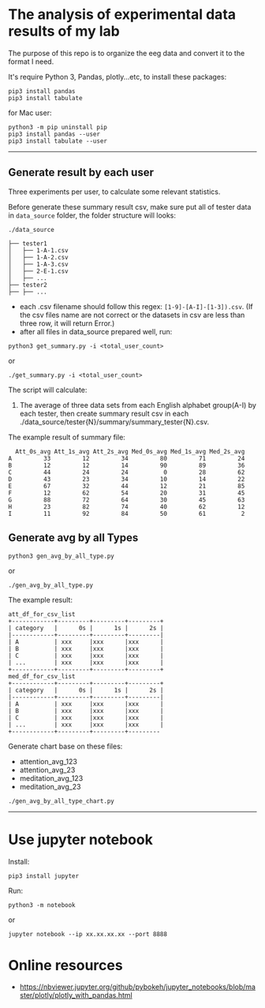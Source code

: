 # The analysis of experimental data results of my lab

The purpose of this repo is to organize the eeg data and convert it to the format I need.

It's require Python 3, Pandas, plotly...etc, to install these packages:

```
pip3 install pandas
pip3 install tabulate
```

for Mac user:

```
python3 -m pip uninstall pip
pip3 install pandas --user
pip3 install tabulate --user
```

---


## Generate result by each user

Three experiments per user, to calculate some relevant statistics.

Before generate these summary result csv, make sure put all of tester data in `data_source` folder, the folder structure will looks:

```
./data_source

├── tester1
│   ├── 1-A-1.csv
│   ├── 1-A-2.csv
│   ├── 1-A-3.csv
│   ├── 2-E-1.csv
│   ├── ...
├── tester2
├── ├── ...
```

* each .csv filename should follow this regex: `[1-9]-[A-I]-[1-3]).csv`. (If the csv files name are not correct or the datasets in csv are less than three row, it will return Error.)
* after all files in data_source prepared well, run:

```Shell
python3 get_summary.py -i <total_user_count>
```

or

```Shell
./get_summary.py -i <total_user_count>
```

The script will calculate:

1.  The average of three data sets from each English alphabet group(A-I) by each tester, then create summary result csv in each ./data_source/tester{N}/summary/summary_tester{N}.csv.

The example result of summary file:

```
  Att_0s_avg Att_1s_avg Att_2s_avg Med_0s_avg Med_1s_avg Med_2s_avg
A         33         12         34         80         71         24
B         12         12         14         90         89         36
C         44         24         24          0         28         62
D         43         23         34         10         14         22
E         67         32         44         12         21         85
F         12         62         54         20         31         45
G         88         72         64         30         45         63
H         23         82         74         40         62         12
I         11         92         84         50         61          2
```

## Generate avg by all Types

```Shell
python3 gen_avg_by_all_type.py
```

or

```Shell
./gen_avg_by_all_type.py
```

The example result:

```
att_df_for_csv_list
+------------+---------+---------+---------+
| category   |      0s |      1s |      2s |
|------------+---------+---------+---------|
| A          | xxx     |xxx      |xxx      |
| B          | xxx     |xxx      |xxx      |
| C          | xxx     |xxx      |xxx      |
| ...        | xxx     |xxx      |xxx      |
+------------+---------+---------+---------+
med_df_for_csv_list
+------------+---------+---------+---------+
| category   |      0s |      1s |      2s |
|------------+---------+---------+---------|
| A          | xxx     |xxx      |xxx      |
| B          | xxx     |xxx      |xxx      |
| C          | xxx     |xxx      |xxx      |
| ...        | xxx     |xxx      |xxx      |
+------------+---------+---------+---------
```

Generate chart base on these files: 

- attention_avg_123
- attention_avg_23
- meditation_avg_123
- meditation_avg_23

```
./gen_avg_by_all_type_chart.py
```
---

# Use jupyter notebook

Install: 

```
pip3 install jupyter
```

Run: 

```
python3 -m notebook
```

or 

```
jupyter notebook --ip xx.xx.xx.xx --port 8888
```

# Online resources

* https://nbviewer.jupyter.org/github/pybokeh/jupyter_notebooks/blob/master/plotly/plotly_with_pandas.html

